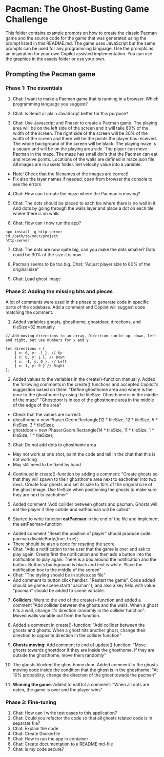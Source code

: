 # Pacman: The Ghost-Busting Game Challenge

This folder contains example prompts on how to create the classic Pacman game and the source code for the game that was generated using the prompt listed in this README.md. The game uses JavaScript but the same prompts can be used for any programming language. Use the prompts as an inspiration for your own Copilot assisted implementation. You can use the graphics in the assets folder or use your own.

## Prompting the Pacman game

### Phase 1: The essentials

1. Chat: I want to make a Pacman game that is running in a browser. Which programming language you suggest?
2. Chat: Is React or plain JavaScript better for this purpose?

3. Chat: Use Javascript and Phaser to create a Pacman game. The playing area will be on the left side of the screen and it will take 80% of the width of the screen. The right side of the screen will be 20% of the width of the screen and there will be the points the player has received. The whole background of the screen will be black. The playing maze is a square and will be on the playing area side. The player can move Pacman in the maze. The maze has small dot's that the Pacman can eat and receive points. Locations of the walls are defined in maze.json file. All images are in assets folder. Set velocity value into a variable.

- Note! Check that the filenames of the images are correct!
- Fix also the layer names if needed, open from browser the console to see the errors

4. Chat: How can I create the maze where the Pacman is moving?

5. Chat: The dots should be placed to each tile where there is no wall in it. Add dots by going through the walls layer
   and place a dot on each tile where there is no walls

6. Chat: How can I now run the app?

```
npm install -g http-server
cd /path/to/your/project
http-server
```

7. Chat: The dots are now quite big, can you make the dots smaller? Dots could be 30% of the size it is now

8. Pacman seems to be too big. Chat: "Adjust player size to 80% of the original size"

9. Chat: Load ghost image

### Phase 2: Adding the missing bits and pieces

A lot of comments were used in this phase to generate code in specific parts of the codebase. Add a comment and Copilot will suggest code matching the comment.

1. Added variables ghosts, ghosthome, ghostdoor, directions, and tileSize=32 manually
``` 
// Add moving directions to an array. Direction can be up, down, left and right, but use numbers for x and y

let directions = [
    { x: 0, y: -1 }, // Up
    { x: 0, y: 1 }, // Down
    { x: -1, y: 0 }, // Left
    { x: 1, y: 0 } // Right
];
```

2. Added values to the variables in the create()-function manually. Added the following comments in the create() functions and accepted Copilot's suggestion based on them:
"Define ghosthome area and where is the door to the ghosthome by using the tileSize. Ghosthome is in the middle of the maze"
"Ghostdoor is in top of the ghosthome area in the middle of the edge of the area"
- Check that the values are correct:
- ghosthome = new Phaser.Geom.Rectangle(12 * tileSize, 12 * tileSize, 5 * tileSize, 3 * tileSize);
- ghostdoor = new Phaser.Geom.Rectangle(14 * tileSize, 11 * tileSize, 1 * tileSize, 1 * tileSize);

3. Chat: Do not add dots to ghosthome area
- May not work at one shot, paint the code and tell in the chat that this is not working
- May still need to be fixed by hand

4. Continued in create()-function by adding a comment: "Create ghosts so that they will spawn to their ghosthome area next to eachother into two rows. Create four ghosts and set its size to 10% of the original size of the ghost image. Use tileSize when positioning the ghosts to make sure they are next to eachother"

5. Added comment "Add collider between ghosts and pacman. Ghosts will eat the player if they collide and eatPacman will be called"

6. Started to write function **eatPacman** in the end of the file and implement the eatPacman-function
- Added comment "Reset the position of player" should produce code: pacman.disableBody(true, true);
- There should be also a code for reseting the score
- Chat: "Add a notification to the user that the game is over and ask to play again.
  Create first the notification and then add a button into the notification to play again.
  There is a box around the notification and the button. Button's bachground is black and text is white.
  Place the notification box to the middle of the screen"
- Chat: "The styling should be in styles.css file"
- Add comment to button click handler: "Restart the game". Code added should be game.scene.start("pacman"); and also a key field with value "pacman" should be added to scene variable.

7. **Colliders**: Went to the end of the create()-function and added a comment "Add collider between the ghosts and the walls. When a ghost hits a wall, change it's direction randomly in the collider function". Moved walls variable out from the function.

8. Added a comment in create()-function: "Add collider between the ghosts and ghosts. When a ghost hits another ghost, change their direction to opposite direction in the collider function"

9. **Ghosts moving**: Add comment to end of update() function: "Move ghosts towards ghostdoor if they are inside the ghosthome. If they are outside the ghosthome, move them randomly"

10. The ghosts blocked the ghosthome door. Added comment to the ghosts moving code inside the condition that the ghost is in the ghosthome: "At 10% probability, change the direction of the ghost towads the pacman"

11. **Winning the game**: Added to eatDot a comment: "When all dots are eaten, the game is over and the player wins"

### Phase 3: Fine-tuning
1. Chat: How can I write test cases to this application?
2. Chat: Could you refactor the code so that all ghosts related code is in separate file?
3. Chat: Explain the code 
1. Chat: Create Dockerfile
2. Chat: How to run the app in container
3. Chat: Create documentation to a README.md-file
4. Chat: Is my code secure?
